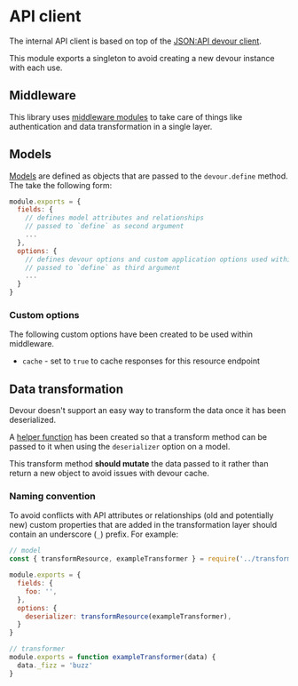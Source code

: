 # API client

The internal API client is based on top of the [JSON:API devour client](https://github.com/twg/devour).

This module exports a singleton to avoid creating a new devour instance with each use.

## Middleware

This library uses [middleware modules](./middleware) to take care of things like authentication and data
transformation in a single layer.

## Models

[Models](./models) are defined as objects that are passed to the `devour.define`  method. The take the following form:

```javascript
module.exports = {
  fields: {
    // defines model attributes and relationships
    // passed to `define` as second argument
    ...
  },
  options: {
    // defines devour options and custom application options used within middleware
    // passed to `define` as third argument
    ...
  }
}
```

### Custom options

The following custom options have been created to be used within middleware.

- `cache` - set to `true` to cache responses for this resource endpoint

## Data transformation

Devour doesn't support an easy way to transform the data once it has been deserialized.

A [helper function](./transformers/transform-resource.js) has been created so that a transform method can be passed to it when
using the `deserializer` option on a model.

This transform method **should mutate** the data passed to it rather than return a new
object to avoid issues with devour cache.

### Naming convention

To avoid conflicts with API attributes or relationships (old and potentially new) custom
properties that are added in the transformation layer should contain an underscore (`_`)
prefix. For example:

```javascript
// model
const { transformResource, exampleTransformer } = require('../transformers')

module.exports = {
  fields: {
    foo: '',
  },
  options: {
    deserializer: transformResource(exampleTransformer),
  }
}

// transformer
module.exports = function exampleTransformer(data) {
  data._fizz = 'buzz'
}
```
